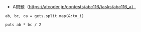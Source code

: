 - A問題（https://atcoder.jp/contests/abc116/tasks/abc116_a）

```
ab, bc, ca = gets.split.map(&:to_i)

puts ab * bc / 2
```
